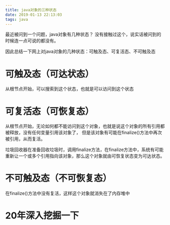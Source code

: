 ```yaml
---
title: java对象的三种状态
date: 2019-01-13 22:13:03
tags: java
---
```


最近被问到一个问题，java对象有几种状态？
没有接触过这个，说实话被问到的时候连一点可说的都没有。

因此总结一下网上对java对象的几种状态：可触及态、可复活态、不可触及态

# 可触及态（可达状态）

从根节点开始，可以搜索到这个状态，也就是可以访问到这个状态

# 可复活态（可恢复态）

从根节点开始，无论如何都不能访问到这个对象，也就是说这个对象的所有引用都被释放，没有任何变量引用该对象了，
但是该对象有可能在finalize()方法中再次被引用，从而复活。

垃圾回收器在准备回收垃圾时，调用finalize方法，在finalize方法中，系统有可能重新让一个或多个引用指向该对象，那么这个对象就由可恢复状态变为可达状态。 

# 不可触及态（不可恢复态）

在finalize()方法中没有复活，这样这个对象就消失在了内存堆中

# 20年深入挖掘一下


